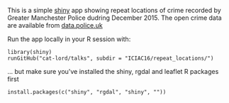 
This is a simple [shiny](http://shiny.rstudio.com) app showing repeat locations of crime recorded by Greater Manchester Police dudring December 2015. 
The open crime data are available from [data.police.uk](data.police.uk)


Run the app locally in your R session with:

```
library(shiny)
runGitHub("cat-lord/talks", subdir = "ICIAC16/repeat_locations/")
```

... but make sure you've installed the shiny, rgdal and leaflet R packages first

```
install.packages(c("shiny", "rgdal", "shiny", ""))
```
